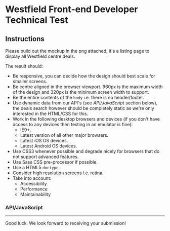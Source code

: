 # Westfield Front-end Developer Technical Test

## Instructions

Please build out the mockup in the png attached, it's a listing page to display all Westfield centre deals.

The result should:

- Be responsive, you can decide how the design should best scale for smaller screens.
- Be centre aligned in the browser viewport. 960px is the maximum width of the design and 320px is the minimum screen width to support.
-	Be the entire contents of the `body` i.e. there is no header/footer.
-	Use dynamic data from our API's (see *API/JavaScript* section below), the deals search however should be completely static as we're only interested in the HTML/CSS for this.
- Work in the following desktop browsers and devices (if you don't have access to any devices then testing in an emulator is fine):
	- IE9+.
	- Latest version of all other major browsers.
	- Latest iOS OS devices.
	- Latest Android OS devices.
- Use CSS3 whenever possible and degrade nicely for browsers that do not support advanced features.
- Use Sass CSS pre-processor if possible.
- Use a HTML5 `doctype`.
- Consider high resolution screens i.e. retina.
- Take into account:
	- Accessibility
	- Performance
	- Maintainability

### API/JavaScript

----

Good luck. We look forward to receiving your submission!

